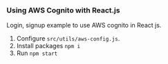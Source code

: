 ### Using AWS Cognito with React.js

Login, signup example to use AWS cognito in React js.

1. Configure ```src/utils/aws-config.js```.
2. Install packages ```npm i```
2. Run ```npm start```